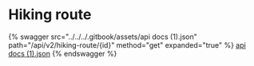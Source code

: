 # Hiking route

{% swagger src="../../../.gitbook/assets/api docs (1).json" path="/api/v2/hiking-route/{id}" method="get" expanded="true" %}
[api docs (1).json](<../../../.gitbook/assets/api docs (1).json>)
{% endswagger %}
